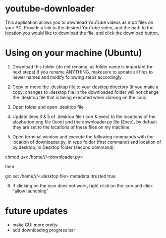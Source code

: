 # youtube-downloader

This application allows you to download YouTube videos as mp4 files on your PC. Provide a link to the desired YouTube video, and the path to the location you would like to download the file, and click the download button.

# Using on your machine (Ubuntu)
1. Download this folder (do not rename, as folder name is important for next steps) If you rename ANYTHING, makesure to update all files to newer names and modify following steps accordingly

2. Copy or move the .desktop file to your desktop directory (if you make a copy: changes to .desktop file in the downloaded folder will not change the .desktop file that is being executed when clicking on the icon)

3. Open folder and open .desktop file

4. Update lines 3 & 5 of .desktop file (icon & exec) to the locations of the playbutton.png file (Icon) and the downloader.py file (Exec), by defualt they are set to the locations of these files on my machine

5. Open terminal window and execute the following commands with the location of downloader.py, in repo folder (first command) and location of py.desktop, in Desktop folder (second command):

chmod u+x /home///<downloader.py>

then

gio set /home///<.desktop file> metadata::trusted true

6. If clicking on the icon does not work, right click on the icon and click "allow launching"

# future updates
- make GUI more pretty
- add downloading progress bar